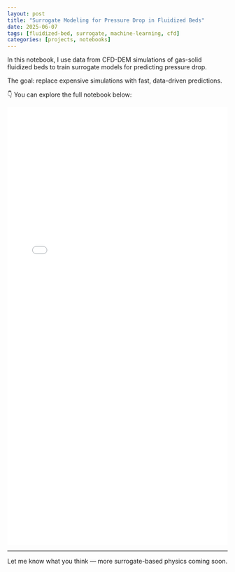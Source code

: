 ```yaml
---
layout: post
title: "Surrogate Modeling for Pressure Drop in Fluidized Beds"
date: 2025-06-07
tags: [fluidized-bed, surrogate, machine-learning, cfd]
categories: [projects, notebooks]
---
```


In this notebook, I use data from CFD-DEM simulations of gas-solid fluidized beds to train surrogate models for predicting pressure drop.

The goal: replace expensive simulations with fast, data-driven predictions.

👇 You can explore the full notebook below:

<iframe src="/assets/notebooks/fluidized-bed-surrogate.html" width="100%" height="1000" style="border: none;"></iframe>

---

Let me know what you think — more surrogate-based physics coming soon.

